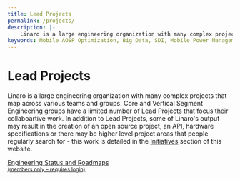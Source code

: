 ```yaml
---
title: Lead Projects
permalink: /projects/
description: |-
    Linaro is a large engineering organization with many complex projects that map across various teams and groups.
keywords: Mobile AOSP Optimization, Big Data, SDI, Mobile Power Management, ARM Kernel Collaboration, Open Source ARM Tools, Security, OpenDataPlane, ODP, specifications
---
```

# Lead Projects

Linaro is a large engineering organization with many complex projects that map across various teams and groups. Core and Vertical Segment Engineering groups have a limited number of Lead Projects that focus their collaboartive work. In addition to Lead Projects, some of Linaro's output may result in the creation of an open source project, an API, hardware specifications or there may be higher level project areas that people regularly search for - this work is detailed in the [Initiatives](http://www.linaro.org/initiatives/) section of this website.


<a class="btn btn-lead-projects" href="https://collaborate.linaro.org/display/EP/Project+Portals+Home">
<i class="glyphicon glyphicon-lock"></i>
Engineering Status and Roadmaps <br>
<small>(members only – requires login)</small>
</a>
